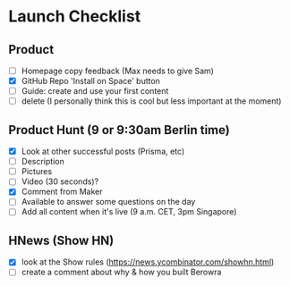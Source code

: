 # Launch Checklist

## Product

- [ ]  Homepage copy feedback (Max needs to give Sam)
- [x]  GitHub Repo 'Install on Space' button
- [ ]  Guide: create and use your first content 
- [ ]  delete (I personally think this is cool but less important at the moment)

## Product Hunt (9 or 9:30am Berlin time)

- [x]  Look at other successful posts (Prisma, etc)
- [ ]  Description
- [ ]  Pictures
- [ ]  Video (30 seconds)?
- [x]  Comment from Maker 
- [ ]  Available to answer some questions on the day
- [ ]  Add all content when it's live (9 a.m. CET, 3pm Singapore)

## HNews (Show HN)

- [x] look at the Show rules (https://news.ycombinator.com/showhn.html)
- [ ] create a comment about why & how you built Berowra 
